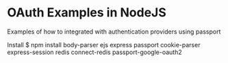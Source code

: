 # OAuth Examples in NodeJS
Examples of how to integrated with authentication providers using passport

Install
$ npm install body-parser ejs express passport cookie-parser express-session redis connect-redis passport-google-oauth2
